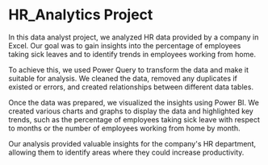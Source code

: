 # HR_Analytics Project

In this data analyst project, we analyzed HR data provided by a company in Excel. Our goal was to gain insights into the percentage of employees taking sick leaves and to identify trends in employees working from home.

To achieve this, we used Power Query to transform the data and make it suitable for analysis. We cleaned the data, removed any duplicates if existed or errors, and created relationships between different data tables.

Once the data was prepared, we visualized the insights using Power BI. We created various charts and graphs to display the data and highlighted key trends, such as the percentage of employees taking sick leave with respect to months or the number of employees working from home by month.

Our analysis provided valuable insights for the company's HR department, allowing them to identify areas where they could increase productivity. 
